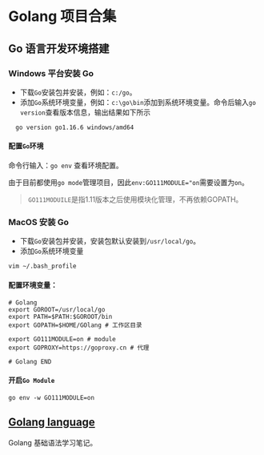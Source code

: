 # Golang 项目合集

## Go 语言开发环境搭建

### Windows 平台安装 Go

- 下载`Go`安装包并安装，例如：`c:/go`。
- 添加`Go`系统环境变量，例如：`c:\go\bin`添加到系统环境变量。命令后输入`go version`查看版本信息，输出结果如下所示

```shell
  go version go1.16.6 windows/amd64
```

#### 配置`Go`环境

命令行输入：`go env` 查看环境配置。

由于目前都使用`go mode`管理项目，因此`env:GO111MODULE="on`需要设置为`on`。

> `GO111MODUILE`是指1.11版本之后使用模块化管理，不再依赖GOPATH。

### MacOS 安装 Go

- 下载`Go`安装包并安装，安装包默认安装到`/usr/local/go`。
- 添加`Go`系统环境变量

```shell
vim ~/.bash_profile
```

#### 配置环境变量：

```shell
# Golang
export GOROOT=/usr/local/go
export PATH=$PATH:$GOROOT/bin
export GOPATH=$HOME/GOlang # 工作区目录

export GO111MODULE=on # module
export GOPROXY=https://goproxy.cn # 代理
    
# Golang END
```

#### 开启`Go Module`

```shell
go env -w GO111MODULE=on
```

## [Golang language](./GoLangStudyNote/)

Golang 基础语法学习笔记。